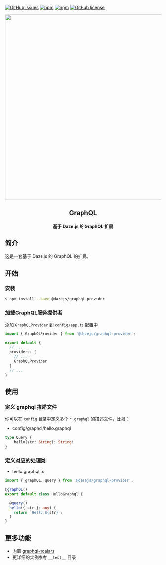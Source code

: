 [![GitHub issues](https://img.shields.io/github/issues/dazejs/graphql-provider.svg)](https://github.com/dazejs/graphql-provider/issues)
[![npm](https://img.shields.io/npm/v/@dazejs/graphql-provider.svg)](https://www.npmjs.com/package/@dazejs/graphql-provider)
[![npm](https://img.shields.io/npm/dm/@dazejs/graphql-provider.svg)](https://www.npmjs.com/package/@dazejs/graphql-provider)
[![GitHub license](https://img.shields.io/github/license/dazejs/graphql-provider.svg)](https://github.com/dazejs/graphql-provider/blob/master/LICENSE)

<div align="center">
  <a href="https://github.com/dazejs/graphql-provider">
    <img width="600" heigth="300" src="https://github.com/dazejs/graphql-provider/blob/master/assets/logo.png">
  </a>  
  <h2>GraphQL</h2>
  <h4>基于 Daze.js 的 GraphQL 扩展</h4>
</div>

## 简介

这是一套基于 Daze.js 的 GraphQL 的扩展。

## 开始

### 安装

```bash
$ npm install --save @dazejs/graphql-provider
```

### 加载GraphQL服务提供者

添加 `GraphQLProvider` 到 `config/app.ts` 配置中

```ts
import { GraphQLProvider } from '@dazejs/graphql-provider';

export default {
  // ...
  providers: [
    // ...
    GraphQLProvider
  ]
  // ...
}
```

## 使用

### 定义 graphql 描述文件

你可以在 `config` 目录中定义多个 `*.graphql` 的描述文件，比如：

* config/graphql/hello.graphql

```graphql
type Query {
    hello(str: String): String!
}
```

### 定义对应的处理类

* hello.graphql.ts

```typescript
import { graphQL, query } from '@dazejs/graphql-provider';

@graphQL()
export default class HelloGraphql {

  @query()
  hello({ str }: any) {
    return `Hello ${str}`;
  }
}
```

## 更多功能

* 内置 [graphql-scalars](https://github.com/Urigo/graphql-scalars)
* 更详细的实例参考 `__test__` 目录
